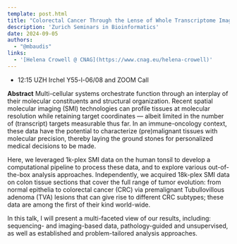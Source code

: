 ```yaml
---
template: post.html
title: "Colorectal Cancer Through the Lense of Whole Transcriptome Imaging<br/>Helena Crowell (CNAG)"
description: 'Zurich Seminars in Bioinformatics'
date: 2024-09-05
authors:
  - "@mbaudis"
links:
  - '[Helena Crowell @ CNAG](https://www.cnag.eu/helena-crowell)'
---
```


* 12:15 UZH Irchel Y55-l-06/08 and ZOOM Call

**Abstract** Multi-cellular systems orchestrate function through an interplay of
their molecular constituents and structural organization. Recent spatial molecular
imaging (SMI) technologies can profile tissues at molecular resolution while retaining
target coordinates — albeit limited in the number of (transcript) targets measurable
thus far. In an immune-oncology context, these data have the potential to characterize
(pre)malignant tissues with molecular precision, thereby laying the ground stones
for personalized medical decisions to be made.

Here, we leveraged 1k-plex SMI data on the human tonsil to develop a computational
pipeline to process these data<!--more-->, and to explore various out-of-the-box analysis approaches.
Independently, we acquired 18k-plex SMI data on colon tissue sections that cover the full range of tumor evolution: from normal epithelia to colorectal cancer (CRC) via premalignant Tubullovillous adenoma (TVA) lesions that can give rise to different CRC subtypes; these data are among the first of their kind world-wide.

In this talk, I will present a multi-faceted view of our results, including: sequencing- and imaging-based data, pathology-guided and unsupervised, as well as established and problem-tailored analysis approaches.